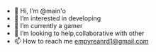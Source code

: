 - 👋 Hi, I’m @main'o
- 👀 I’m interested in developing 
- 🌱 I’m currently a gamer
- 💞️ I’m looking to help,collaborative with other
- 📫 How to reach me empyreanrd1@gmail.com

<!---

Empyrean1/Emprean1 is a ✨ special ✨ repository because its `README.md` (this file) appears on your GitHub profile.
You can click the Preview link to take a look at your changes.
--->
